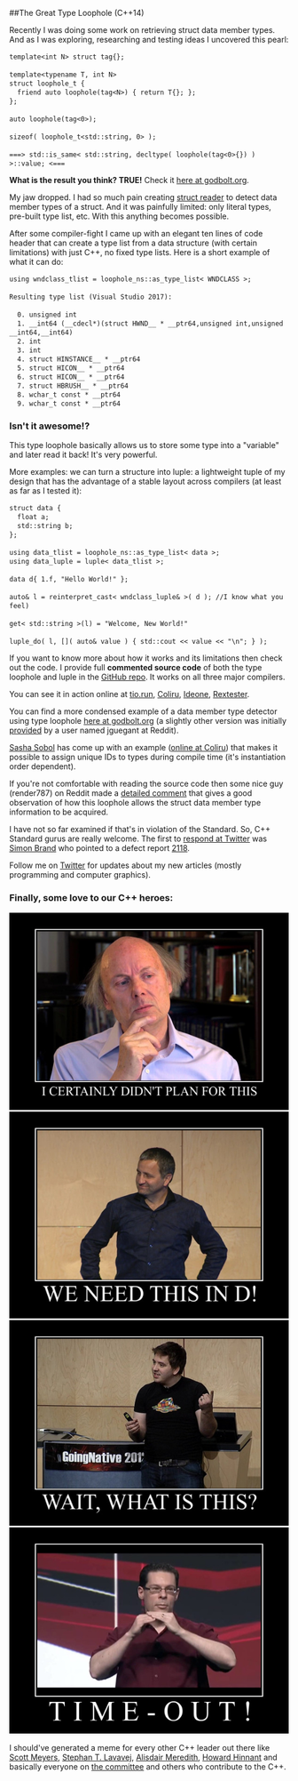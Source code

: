 
##The Great Type Loophole (C++14)

  Recently I was doing some work on retrieving struct data member types. And as I was exploring, 
  researching and testing ideas I uncovered this pearl:

    template<int N> struct tag{};
    
    template<typename T, int N>
    struct loophole_t {
      friend auto loophole(tag<N>) { return T{}; };
    };
    
    auto loophole(tag<0>);
    
    sizeof( loophole_t<std::string, 0> );
    
    ===> std::is_same< std::string, decltype( loophole(tag<0>{}) ) >::value; <===

  **What is the result you think? TRUE!** Check it [here at godbolt.org][c].

  My jaw dropped. I had so much pain creating [struct reader][s] to detect data member types of
  a struct. And it was painfully limited: only literal types, pre-built type list, etc. With this 
  anything becomes possible.

  After some compiler-fight I came up with an elegant ten lines of code header that can create a
  type list from a data structure (with certain limitations) with just C++, no fixed type lists.
  Here is a short example of what it can do:

    using wndclass_tlist = loophole_ns::as_type_list< WNDCLASS >;

    Resulting type list (Visual Studio 2017):

      0. unsigned int
      1. __int64 (__cdecl*)(struct HWND__ * __ptr64,unsigned int,unsigned __int64,__int64)
      2. int
      3. int
      4. struct HINSTANCE__ * __ptr64
      5. struct HICON__ * __ptr64
      6. struct HICON__ * __ptr64
      7. struct HBRUSH__ * __ptr64
      8. wchar_t const * __ptr64
      9. wchar_t const * __ptr64

  <h3>Isn't it awesome!?</h3> 

  This type loophole basically allows us to store some type into a "variable" and later read 
  it back! It's very powerful.

  More examples: we can turn a structure into luple: a lightweight tuple of my design that has 
  the advantage of a stable layout across compilers (at least as far as I tested it):

    struct data {
      float a;
      std::string b;
    };

    using data_tlist = loophole_ns::as_type_list< data >;
    using data_luple = luple< data_tlist >;
    
    data d{ 1.f, "Hello World!" };

    auto& l = reinterpret_cast< wndclass_luple& >( d ); //I know what you feel)
    
    get< std::string >(l) = "Welcome, New World!"
    
    luple_do( l, []( auto& value ) { std::cout << value << "\n"; } );

  If you want to know more about how it works and its limitations then check out the code. 
  I provide full **commented source code** of both the type loophole and luple in the 
  [GitHub repo][g]. It works on all three major compilers.

  You can see it in action online at [tio.run][e0], [Coliru][e1], [Ideone][e2], [Rextester][e3].

  You can find a more condensed example of a data member type detector using type loophole 
  [here at godbolt.org][memd] (a slightly other version was initially [provided][redc] by a 
  user named jguegant at Reddit).

  [Sasha Sobol][sa] has come up with an example ([online at Coliru][sa0]) that makes it possible 
  to assign unique IDs to types during compile time (it's instantiation order dependent).

  If you're not comfortable with reading the source code then some nice guy (render787) on Reddit 
  made a [detailed comment][red] that gives a good observation of how this loophole allows the 
  struct data member type information to be acquired. 

  I have not so far examined if that's in violation of the Standard. So, C++ Standard gurus are
  really welcome. The first to [respond at Twitter][simt] was [Simon Brand][sim] who pointed to a 
  defect report [2118][].

  Follow me on [Twitter][t] for updates about my new articles (mostly programming and computer
  graphics). 


  <h3>Finally, some love to our C++ heroes:</h3>

  <center><a href="https://twitter.com/stroustrup" title="Bjarne Stroustrup">
  <img class="img50" src="images/stroustrup-didnt-plan-for-this.png"/></a></center>
  
  <center><a href="https://twitter.com/incomputable" title="Andrei Alexandrescu">
  <img class="img50" src="images/alexandrescu-we-need-this-in-d.png"/></a></center>

  <center><a href="https://twitter.com/chandlerc1024" title="Chandler Carruth">
  <img class="img50" src="images/chandler-carruth-what-is-this.png"/></a></center>

  <center><a href="https://twitter.com/herbsutter" title="Herb Sutter">
  <img class="img50" src="images/herb-sutter-time-out.png"/></a></center>

  I should've generated a meme for every other C++ leader out there like 
  [Scott Meyers](https://twitter.com/scott__meyers), 
  [Stephan T. Lavavej](https://twitter.com/stephantlavavej),
  [Alisdair Meredith](https://twitter.com/alisdairmered),
  [Howard Hinnant](https://howardhinnant.github.io/)
  and basically everyone on [the committee](https://isocpp.org/std/the-committee) and others
  who contribute to the C++.


  [t]: https://twitter.com/poltavsky_alex "Alexandr Poltavsky, Software Developer"
  [g]: https://github.com/alexpolt/luple "Repository for Type Loophole and Luple"
  [c]: https://godbolt.org/g/PHjMPC "The Great Type Loophole"
  [s]: struct-tuple.html "Structure Data Members as a Type List Using Pure C++"
  
  [e0]: https://goo.gl/DxBpmq "Demonstration of the Great Type Loophole at Work at tio.run"
  [e1]: http://coliru.stacked-crooked.com/a/c433a4b5f1bda686 "Demonstration of the Great Type Loophole at Work at Coliru"
  [e2]: https://ideone.com/bw6ch7 "Demonstration of the Great Type Loophole at Work at Ideone"
  [e3]: http://rextester.com/GEQBN34830 "Demonstration of the Great Type Loophole at Work at Rextester"
  
  [sim]: https://twitter.com/TartanLlama "Simon Brand"
  [simt]: https://twitter.com/TartanLlama/status/905306427929001986 "Type Loophole Twitter Post"
  [2118]: http://www.open-std.org/jtc1/sc22/wg21/docs/cwg_active.html#2118 "Core Working Group Defect Report 2118"
  [red]: https://www.reddit.com/r/cpp/comments/6ydxya/the_great_type_loophole/dmmoveu/

  [sa]: https://github.com/sasha-s "Sasha Sobol GitHub"
  [sa0]: http://coliru.stacked-crooked.com/a/6094c5aa5e75e240 "Compile Time Type IDs using Type Loophole"

  [memd]: https://godbolt.org/g/bxcKZY "Member Type Detector using Type Loophole"
  [redc]: https://www.reddit.com/r/cpp/comments/6ydxya/the_great_type_loophole/dmn50vn/ "Type Loophole at Reddit"


